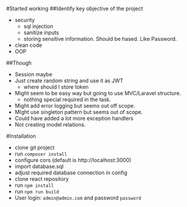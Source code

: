 #Started working
##Identify key objective of the project
- security
  - sql injection
  - sanitize inputs
  - storing sensitive information. Should be hased. Like Password.
- clean code
- OOP

##Though
- Session maybe
- Just create random string and use it as JWT
  - where should I store token
- Might seem to be easy way but going to use MVC/Laravel structure.
  - nothing special required in the task.
- Might add error logging but seems out off scope.
- MIght use singleton pattern but seems out of scope.
- Could have added a lot more exception handlers
- Not creating model relations.

#Installation
- clone git project
- run `composer install`
- configure cors (default is http://localhost:3000)
- import database.sql
- adjust required database connection in config
- clone react repository
- run `npm install`
- run `npm run build`
- User login: `admin@admin.com` and password `password`